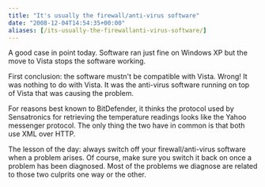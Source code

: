 ```yaml
---
title: "It's usually the firewall/anti-virus software"
date: "2008-12-04T14:54:35+00:00"
aliases: [/its-usually-the-firewallanti-virus-software/]
---
```


A good case in point today. Software ran just fine on Windows XP but the move to Vista stops the software working.

First conclusion: the software mustn't be compatible with Vista. Wrong! It was nothing to do with Vista. It was the anti-virus software running on top of Vista that was causing the problem.

For reasons best known to BitDefender, it thinks the protocol used by Sensatronics for retrieving the temperature readings looks like the Yahoo messenger protocol. The only thing the two have in common is that both use XML over HTTP.

The lesson of the day: always switch off your firewall/anti-virus software when a problem arises. Of course, make sure you switch it back on once a problem has been diagnosed. Most of the problems we diagnose are related to those two culprits one way or the other.
